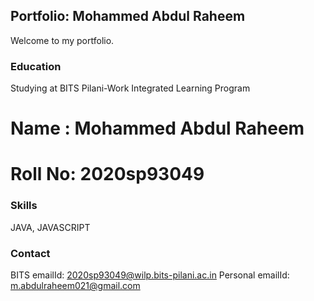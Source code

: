 ## Portfolio: Mohammed Abdul Raheem 

Welcome to my portfolio.

### Education

Studying at BITS Pilani-Work Integrated Learning Program


# Name : Mohammed Abdul Raheem 
# Roll No: 2020sp93049


### Skills
JAVA, JAVASCRIPT

### Contact

BITS emailId: 2020sp93049@wilp.bits-pilani.ac.in
Personal emailId: m.abdulraheem021@gmail.com
